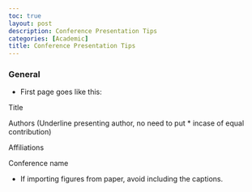 ```yaml
---
toc: true
layout: post
description: Conference Presentation Tips
categories: [Academic]
title: Conference Presentation Tips
---
```


### General

* First page goes like this:

Title

Authors (Underline presenting author, no need to put * incase of equal contribution)

Affiliations

Conference name

* If importing figures from paper, avoid including the captions. 